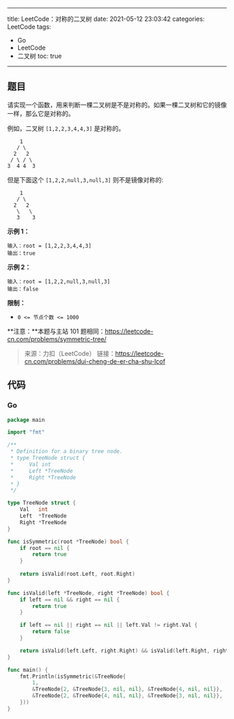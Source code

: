 ----
title: LeetCode：对称的二叉树
date: 2021-05-12 23:03:42
categories: LeetCode
tags: 
- Go
- LeetCode
- 二叉树
toc: true
----

## 题目

请实现一个函数，用来判断一棵二叉树是不是对称的。如果一棵二叉树和它的镜像一样，那么它是对称的。

例如，二叉树 `[1,2,2,3,4,4,3]` 是对称的。

```
    1
   / \
  2   2
 / \ / \
3  4 4  3
```

<!-- more -->

但是下面这个 `[1,2,2,null,3,null,3]` 则不是镜像对称的:

```
    1
   / \
  2   2
   \   \
   3    3
```

**示例 1：**

```
输入：root = [1,2,2,3,4,4,3]
输出：true
```

**示例 2：**

```
输入：root = [1,2,2,null,3,null,3]
输出：false
```

**限制：**

- `0 <= 节点个数 <= 1000`

**注意：**本题与主站 101 题相同：https://leetcode-cn.com/problems/symmetric-tree/

> 来源：力扣（LeetCode）
> 链接：https://leetcode-cn.com/problems/dui-cheng-de-er-cha-shu-lcof

## 代码

### Go

```go
package main

import "fmt"

/**
 * Definition for a binary tree node.
 * type TreeNode struct {
 *     Val int
 *     Left *TreeNode
 *     Right *TreeNode
 * }
 */

type TreeNode struct {
	Val   int
	Left  *TreeNode
	Right *TreeNode
}

func isSymmetric(root *TreeNode) bool {
	if root == nil {
		return true
	}
	
	return isValid(root.Left, root.Right)
}

func isValid(left *TreeNode, right *TreeNode) bool {
	if left == nil && right == nil {
		return true
	}

	if left == nil || right == nil || left.Val != right.Val {
		return false
	}

	return isValid(left.Left, right.Right) && isValid(left.Right, right.Left)
}

func main() {
	fmt.Println(isSymmetric(&TreeNode{
		1,
		&TreeNode{2, &TreeNode{3, nil, nil}, &TreeNode{4, nil, nil}},
		&TreeNode{2, &TreeNode{4, nil, nil}, &TreeNode{3, nil, nil}},
	}))
}
```